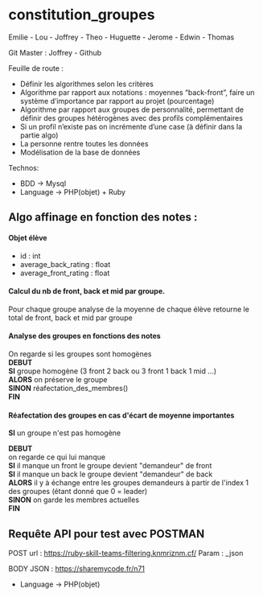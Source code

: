 # constitution_groupes
Emilie - Lou - Joffrey - Theo - Huguette - Jerome - Edwin - Thomas


Git Master : Joffrey - Github

Feuille de route :
 - Définir les algorithmes selon les critères
 - Algorithme par rapport aux notations : moyennes “back-front”, faire un système d’importance par rapport au projet (pourcentage)
 - Algorithme par rapport aux groupes de personnalité, permettant de définir des groupes hétérogènes avec des profils complémentaires
 - Si un profil n’existe pas on incrémente d’une case (à définir dans la partie algo)
 - La personne rentre toutes les données
 - Modélisation de la base de données


Technos:
 - BDD -> Mysql
 - Language -> PHP(objet) + Ruby

<h2>Algo affinage en fonction des notes :</h2>

<h4>Objet élève</h4>

<ul>
<li>id : int</li>
<li>average_back_rating : float</li>
<li>average_front_rating : float</li>
</ul>

<h4>Calcul du nb de front, back et mid par groupe.</h4>

Pour chaque groupe analyse de la moyenne de chaque élève
retourne le total de front, back et mid par groupe

<h4>Analyse des groupes en fonctions des notes</h4>

On regarde si les groupes sont homogènes<br>
<strong>DEBUT</strong><br>
<strong>SI</strong> groupe homogène (3 front 2 back ou 3 front 1 back 1 mid ...)<br>
<strong>ALORS</strong> on préserve le groupe<br>
<strong>SINON</strong> réafectation_des_membres()<br>
<strong>FIN</strong>
<h4>Réafectation des groupes en cas d'écart de moyenne importantes</h4>

<strong>SI</strong> un groupe n'est pas homogène<br> 

<strong>DEBUT</STRONG><br>
on regarde ce qui lui manque<br>
<strong>SI</strong> il manque un front le groupe devient "demandeur" de front<br>
<strong>SI</strong> il manque un back le groupe devient "demandeur" de back<br>
<strong>ALORS</strong> il y à échange entre les groupes demandeurs à partir de l'index 1 des groupes (étant donné que 0 = leader)<br>
<strong>SINON</strong> on garde les membres actuelles<br>
<strong>FIN</strong>


<h2>Requête API pour test avec POSTMAN</h2>

 POST url : https://ruby-skill-teams-filtering.knmriznm.cf/
 Param : _json
 
 BODY JSON : https://sharemycode.fr/n71           


 - Language -> PHP(objet)
